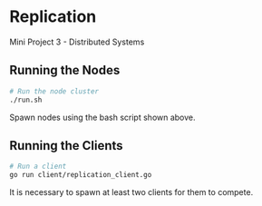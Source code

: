 # Replication
Mini Project 3 - Distributed Systems

## Running the Nodes
```bash
# Run the node cluster
./run.sh
```
Spawn nodes using the bash script shown above.

## Running the Clients
```bash
# Run a client
go run client/replication_client.go
```
It is necessary to spawn at least two clients for them to compete.